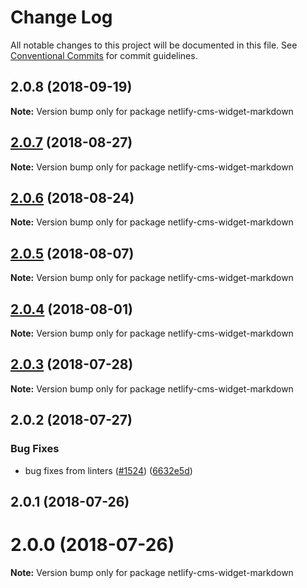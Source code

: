 # Change Log

All notable changes to this project will be documented in this file.
See [Conventional Commits](https://conventionalcommits.org) for commit guidelines.

<a name="2.0.8"></a>
## 2.0.8 (2018-09-19)

**Note:** Version bump only for package netlify-cms-widget-markdown





<a name="2.0.7"></a>
## [2.0.7](https://github.com/netlify/netlify-cms/tree/master/packages/netlify-cms-widget-markdown/compare/netlify-cms-widget-markdown@2.0.6...netlify-cms-widget-markdown@2.0.7) (2018-08-27)




**Note:** Version bump only for package netlify-cms-widget-markdown

<a name="2.0.6"></a>
## [2.0.6](https://github.com/netlify/netlify-cms/tree/master/packages/netlify-cms-widget-markdown/compare/netlify-cms-widget-markdown@2.0.5...netlify-cms-widget-markdown@2.0.6) (2018-08-24)




**Note:** Version bump only for package netlify-cms-widget-markdown

<a name="2.0.5"></a>
## [2.0.5](https://github.com/netlify/netlify-cms/tree/master/packages/netlify-cms-widget-markdown/compare/netlify-cms-widget-markdown@2.0.4...netlify-cms-widget-markdown@2.0.5) (2018-08-07)




**Note:** Version bump only for package netlify-cms-widget-markdown

<a name="2.0.4"></a>
## [2.0.4](https://github.com/netlify/netlify-cms/tree/master/packages/netlify-cms-widget-markdown/compare/netlify-cms-widget-markdown@2.0.3...netlify-cms-widget-markdown@2.0.4) (2018-08-01)




**Note:** Version bump only for package netlify-cms-widget-markdown

<a name="2.0.3"></a>
## [2.0.3](https://github.com/netlify/netlify-cms/tree/master/packages/netlify-cms-widget-markdown/compare/netlify-cms-widget-markdown@2.0.2...netlify-cms-widget-markdown@2.0.3) (2018-07-28)




**Note:** Version bump only for package netlify-cms-widget-markdown

<a name="2.0.2"></a>
## 2.0.2 (2018-07-27)


### Bug Fixes

* bug fixes from linters ([#1524](https://github.com/netlify/netlify-cms/issues/1524)) ([6632e5d](https://github.com/netlify/netlify-cms/commit/6632e5d))



<a name="2.0.1"></a>
## 2.0.1 (2018-07-26)



<a name="2.0.0"></a>
# 2.0.0 (2018-07-26)




**Note:** Version bump only for package netlify-cms-widget-markdown
